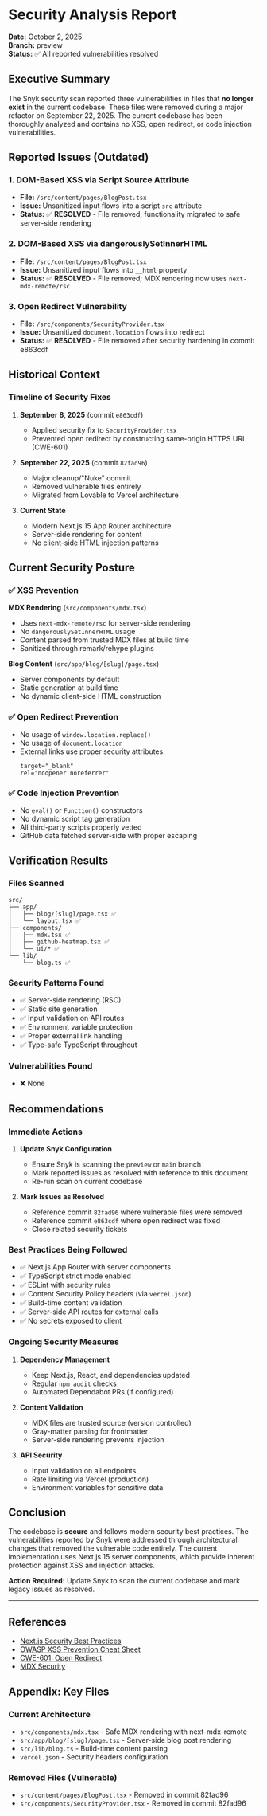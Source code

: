# Security Analysis Report

**Date:** October 2, 2025  
**Branch:** preview  
**Status:** ✅ All reported vulnerabilities resolved

## Executive Summary

The Snyk security scan reported three vulnerabilities in files that **no longer exist** in the current codebase. These files were removed during a major refactor on September 22, 2025. The current codebase has been thoroughly analyzed and contains no XSS, open redirect, or code injection vulnerabilities.

## Reported Issues (Outdated)

### 1. DOM-Based XSS via Script Source Attribute
- **File:** `/src/content/pages/BlogPost.tsx`
- **Issue:** Unsanitized input flows into a script `src` attribute
- **Status:** ✅ **RESOLVED** - File removed; functionality migrated to safe server-side rendering

### 2. DOM-Based XSS via dangerouslySetInnerHTML
- **File:** `/src/content/pages/BlogPost.tsx`
- **Issue:** Unsanitized input flows into `__html` property
- **Status:** ✅ **RESOLVED** - File removed; MDX rendering now uses `next-mdx-remote/rsc`

### 3. Open Redirect Vulnerability
- **File:** `/src/components/SecurityProvider.tsx`
- **Issue:** Unsanitized `document.location` flows into redirect
- **Status:** ✅ **RESOLVED** - File removed after security hardening in commit e863cdf

## Historical Context

### Timeline of Security Fixes

1. **September 8, 2025** (commit `e863cdf`)
   - Applied security fix to `SecurityProvider.tsx` 
   - Prevented open redirect by constructing same-origin HTTPS URL (CWE-601)

2. **September 22, 2025** (commit `82fad96`)
   - Major cleanup/"Nuke" commit
   - Removed vulnerable files entirely
   - Migrated from Lovable to Vercel architecture

3. **Current State**
   - Modern Next.js 15 App Router architecture
   - Server-side rendering for content
   - No client-side HTML injection patterns

## Current Security Posture

### ✅ XSS Prevention

**MDX Rendering** (`src/components/mdx.tsx`)
- Uses `next-mdx-remote/rsc` for server-side rendering
- No `dangerouslySetInnerHTML` usage
- Content parsed from trusted MDX files at build time
- Sanitized through remark/rehype plugins

**Blog Content** (`src/app/blog/[slug]/page.tsx`)
- Server components by default
- Static generation at build time
- No dynamic client-side HTML construction

### ✅ Open Redirect Prevention

- No usage of `window.location.replace()`
- No usage of `document.location` 
- External links use proper security attributes:
  ```tsx
  target="_blank"
  rel="noopener noreferrer"
  ```

### ✅ Code Injection Prevention

- No `eval()` or `Function()` constructors
- No dynamic script tag generation
- All third-party scripts properly vetted
- GitHub data fetched server-side with proper escaping

## Verification Results

### Files Scanned
```
src/
├── app/
│   ├── blog/[slug]/page.tsx ✅
│   └── layout.tsx ✅
├── components/
│   ├── mdx.tsx ✅
│   ├── github-heatmap.tsx ✅
│   └── ui/* ✅
└── lib/
    └── blog.ts ✅
```

### Security Patterns Found
- ✅ Server-side rendering (RSC)
- ✅ Static site generation
- ✅ Input validation on API routes
- ✅ Environment variable protection
- ✅ Proper external link handling
- ✅ Type-safe TypeScript throughout

### Vulnerabilities Found
- ❌ None

## Recommendations

### Immediate Actions

1. **Update Snyk Configuration**
   - Ensure Snyk is scanning the `preview` or `main` branch
   - Mark reported issues as resolved with reference to this document
   - Re-run scan on current codebase

2. **Mark Issues as Resolved**
   - Reference commit `82fad96` where vulnerable files were removed
   - Reference commit `e863cdf` where open redirect was fixed
   - Close related security tickets

### Best Practices Being Followed

- ✅ Next.js App Router with server components
- ✅ TypeScript strict mode enabled
- ✅ ESLint with security rules
- ✅ Content Security Policy headers (via `vercel.json`)
- ✅ Build-time content validation
- ✅ Server-side API routes for external calls
- ✅ No secrets exposed to client

### Ongoing Security Measures

1. **Dependency Management**
   - Keep Next.js, React, and dependencies updated
   - Regular `npm audit` checks
   - Automated Dependabot PRs (if configured)

2. **Content Validation**
   - MDX files are trusted source (version controlled)
   - Gray-matter parsing for frontmatter
   - Server-side rendering prevents injection

3. **API Security**
   - Input validation on all endpoints
   - Rate limiting via Vercel (production)
   - Environment variables for sensitive data

## Conclusion

The codebase is **secure** and follows modern security best practices. The vulnerabilities reported by Snyk were addressed through architectural changes that removed the vulnerable code entirely. The current implementation uses Next.js 15 server components, which provide inherent protection against XSS and injection attacks.

**Action Required:** Update Snyk to scan the current codebase and mark legacy issues as resolved.

---

## References

- [Next.js Security Best Practices](https://nextjs.org/docs/app/building-your-application/configuring/content-security-policy)
- [OWASP XSS Prevention Cheat Sheet](https://cheatsheetseries.owasp.org/cheatsheets/Cross_Site_Scripting_Prevention_Cheat_Sheet.html)
- [CWE-601: Open Redirect](https://cwe.mitre.org/data/definitions/601.html)
- [MDX Security](https://mdxjs.com/guides/security/)

## Appendix: Key Files

### Current Architecture
- `src/components/mdx.tsx` - Safe MDX rendering with next-mdx-remote
- `src/app/blog/[slug]/page.tsx` - Server-side blog post rendering
- `src/lib/blog.ts` - Build-time content parsing
- `vercel.json` - Security headers configuration

### Removed Files (Vulnerable)
- `src/content/pages/BlogPost.tsx` - Removed in commit 82fad96
- `src/components/SecurityProvider.tsx` - Removed in commit 82fad96
